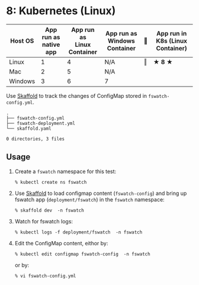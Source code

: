 # 8: Kubernetes (Linux)

| Host OS | App run as<br/>native app | App run as<br/>Linux Container |  App run as<br/>Windows Container | ‖ | App run in<br/>K8s (Linux Container) |
|---------|------------|-----------------|-------------------|----|-----------------------|
| Linux   | 1          | 4               | N/A               | ‖ | **★ 8 ★**             |
| Mac     | 2          | 5               | N/A               |
| Windows | 3          | 6               | 7                 |



Use [Skaffold](https://skaffold.dev/) to track the changes of ConfigMap stored in `fswatch-config.yml`.

```
.
├── fswatch-config.yml
├── fswatch-deployment.yml
└── skaffold.yaml

0 directories, 3 files
```


## Usage

1. Create a `fswatch` namespace for this test:

   ```
   % kubectl create ns fswatch
   ```

2. Use [Skaffold](https://skaffold.dev/) to load configmap content (`fswatch-config`) and bring up fswatch app (`deployment/fswatch`) in the `fswatch` namespace:

   ```
   % skaffold dev  -n fswatch
   ```

3. Watch for fswatch logs:

   ```
   % kubectl logs -f deployment/fswatch  -n fswatch
   ```

4. Edit the ConfigMap content, eithor by:

   ```
   % kubectl edit configmap fswatch-config  -n fswatch
   ```

   or by:

   ```
   % vi fswatch-config.yml
   ```
